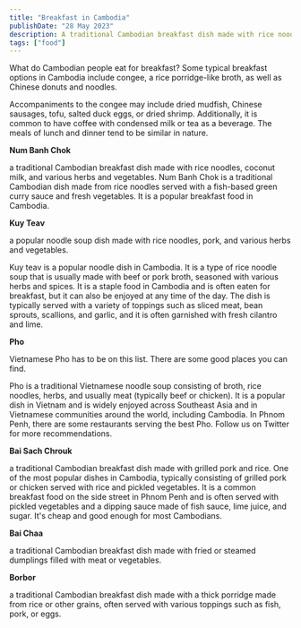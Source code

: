 ```yaml
---
title: "Breakfast in Cambodia"
publishDate: "28 May 2023"
description: A traditional Cambodian breakfast dish made with rice noodles
tags: ["food"]
---
```


What do Cambodian people eat for breakfast? Some typical breakfast options in Cambodia include congee, a rice porridge-like broth, as well as Chinese donuts and noodles.

Accompaniments to the congee may include dried mudfish, Chinese sausages, tofu, salted duck eggs, or dried shrimp. Additionally, it is common to have coffee with condensed milk or tea as a beverage. The meals of lunch and dinner tend to be similar in nature.

**Num Banh Chok**

a traditional Cambodian breakfast dish made with rice noodles, coconut milk, and various herbs and vegetables. Num Banh Chok is a traditional Cambodian dish made from rice noodles served with a fish-based green curry sauce and fresh vegetables. It is a popular breakfast food in Cambodia.

**Kuy Teav**

a popular noodle soup dish made with rice noodles, pork, and various herbs and vegetables.

Kuy teav is a popular noodle dish in Cambodia. It is a type of rice noodle soup that is usually made with beef or pork broth, seasoned with various herbs and spices. It is a staple food in Cambodia and is often eaten for breakfast, but it can also be enjoyed at any time of the day. The dish is typically served with a variety of toppings such as sliced meat, bean sprouts, scallions, and garlic, and it is often garnished with fresh cilantro and lime.

**Pho**

Vietnamese Pho has to be on this list. There are some good places you can find.

Pho is a traditional Vietnamese noodle soup consisting of broth, rice noodles, herbs, and usually meat (typically beef or chicken). It is a popular dish in Vietnam and is widely enjoyed across Southeast Asia and in Vietnamese communities around the world, including Cambodia. In Phnom Penh, there are some restaurants serving the best Pho. Follow us on Twitter for more recommendations.

**Bai Sach Chrouk**

a traditional Cambodian breakfast dish made with grilled pork and rice. One of the most popular dishes in Cambodia, typically consisting of grilled pork or chicken served with rice and pickled vegetables. It is a common breakfast food on the side street in Phnom Penh and is often served with pickled vegetables and a dipping sauce made of fish sauce, lime juice, and sugar. It's cheap and good enough for most Cambodians.

**Bai Chaa**

a traditional Cambodian breakfast dish made with fried or steamed dumplings filled with meat or vegetables.

**Borbor**

a traditional Cambodian breakfast dish made with a thick porridge made from rice or other grains, often served with various toppings such as fish, pork, or eggs.
